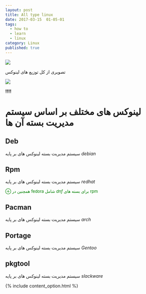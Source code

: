 ```yaml
---
layout: post
title: All type linux
date: 2017-03-15  01-05-01
tags:
  - how to
  - learn
  - linux
category: Linux
published: true
---
```


<img src="{{ site.url }}/assets/img/all-type-linux/choose-linux-package-670x335.jpg">


<p>تصویری از کل توزیع های لینوکس</p>

<img src="{{ site.url }}/assets/img/all-type-linux/Linux_Distribution_Timeline.svg">


<b> !!!! </b>
<!-- warning -->

# لینوکس های مختلف بر اساس سیستم مدیریت بسته آن ها

## Deb

سیستم مدیریت بسته لینوکس های بر پایه <i>debian</i> 

## Rpm

سیستم مدیریت بسته لینوکس های بر پایه <i>redhat</i>

<p style="font-size: 13px;color: green;">⊕ همچنین در fedora شامل <i>dnf</i> برای بسته های rpm</p>

## Pacman

سیستم مدیریت بسته لینوکس های بر پایه <i>arch</i>

## Portage

سیستم مدیریت بسته لینوکس های بر پایه <i>Gentoo</i>


## pkgtool

سیستم مدیریت بسته لینوکس های بر پایه <i>slackware</i>


{% include content_option.html %}
